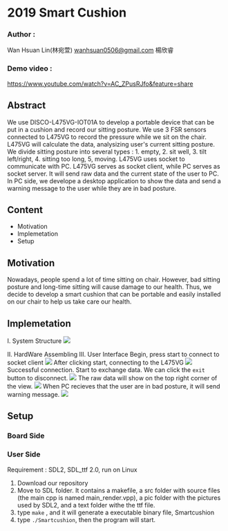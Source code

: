 # 2019 Smart Cushion
### Author : 
Wan Hsuan Lin(林宛萱) wanhsuan0506@gmail.com
楊欣睿
### Demo video : 
https://www.youtube.com/watch?v=AC_ZPusRJfo&feature=share
## 
## Abstract
We use DISCO-L475VG-IOT01A to develop a portable device that can be put in a cushion and record our sitting posture. We use 3 FSR sensors connected to L475VG to record the pressure while we sit on the chair. L475VG will calculate the data, analysizing user's current sitting posture. 
We divide sitting posture into several types : 1. empty, 2. sit well, 3. tilt left/right, 4. sitting too long, 5, moving. 
L475VG uses socket to communicate with PC. L475VG serves as socket client, while PC serves as socket server. It will send raw data and the current state of the user to PC. In PC side, we develope a desktop application to show the data and send a warning message to the user while they are in bad posture.


## Content
* Motivation
* Implemetation
* Setup

## Motivation
Nowadays, people spend a lot of time sitting on chair. However, bad sitting posture and long-time sitting will cause damage to our health. Thus, we decide to develop a smart cushion that can be portable and easily installed on our chair to help us take care our health.  


## Implemetation
I. System Structure
![](https://i.imgur.com/J2QPdSt.png)

II. HardWare Assembling
III. User Interface
Begin, press start to connect to socket client
![](https://i.imgur.com/DZcJnsd.png)
After clicking start, connecting to the L475VG
![](https://i.imgur.com/M0M4mAX.png)
Successful connection. Start to exchange data. We can click the `exit` button to disconnect.
![](https://i.imgur.com/IpDMvQe.png)
The raw data will show on the top right corner of the view.
![](https://i.imgur.com/O3AkyfR.png)
When PC recieves that the user are in bad posture, it will send warning message.
![](https://i.imgur.com/9Wtxl41.png)


## Setup
### Board Side

### User Side
Requirement : SDL2, SDL_ttf 2.0, run on Linux
1. Download our repository
2. Move to SDL folder. It contains a makefile, a src folder with source files (the main cpp is named main_render.vpp), a pic folder with the pictures used by SDL2, and a text folder withe the ttf file.
3. type `make`  , and it will generate a executable binary file, Smartcushion
5. type `./Smartcushion`, then the program will start.
